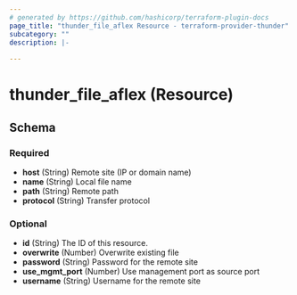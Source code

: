 ```yaml
---
# generated by https://github.com/hashicorp/terraform-plugin-docs
page_title: "thunder_file_aflex Resource - terraform-provider-thunder"
subcategory: ""
description: |-
  
---
```


# thunder_file_aflex (Resource)





<!-- schema generated by tfplugindocs -->
## Schema

### Required

- **host** (String) Remote site (IP or domain name)
- **name** (String) Local file name
- **path** (String) Remote path
- **protocol** (String) Transfer protocol

### Optional

- **id** (String) The ID of this resource.
- **overwrite** (Number) Overwrite existing file
- **password** (String) Password for the remote site
- **use_mgmt_port** (Number) Use management port as source port
- **username** (String) Username for the remote site


